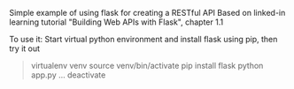 Simple example of using flask for creating a RESTful API
Based on linked-in learning tutorial "Building Web APIs with Flask", chapter 1.1

To use it:
Start virtual python environment and install flask using pip, then try it out
> virtualenv venv
> source venv/bin/activate
> pip install flask
> python app.py
...
> deactivate
